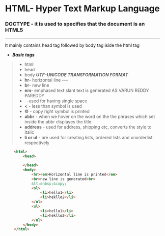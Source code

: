 # HTML- Hyper Text Markup Language
### DOCTYPE - it is used to specifies that the document is an HTML5 
---
It mainly contains  head tag followed by body tag iside the html tag
* ***Basic tags***
> * html
> * head  
> * body
>***UTF-UNICODE TRANSFORMATION FORMAT***
>* **hr**- horizontal line ---
>* **br**- new line
>* **em**- emphased text slant text is generated AS VARUN REDDY PAREDDY
>* **&nbsp;** -used for having single space
>* **&lt;** - less than symbol is used
>* **&copy;** - copy right symbol is printed
>* **abbr** - when we hover on the word on the the phrases which set inside the abbr displayes the title
>* **address** - used for address, shipping etc, converts the style to italic
>* **li or ul** - are used for creating lists, ordered lists and unorderlist respectively  
```html 
    <html>
        <head>

        </head>
        <body>
            <hr><em>Horizontal line is printed</em>
            <br>new line is generated<br>
            &lt;&nbsp;&copy;
            <ol>
                <li>hello1</li>
                <li>hekllo2</li>
            </ol> 
            <ul>
                <li>hello1</li>
                <li>hekllo2</li>
            </ul> 
        </body>
    </html>
    
```       



